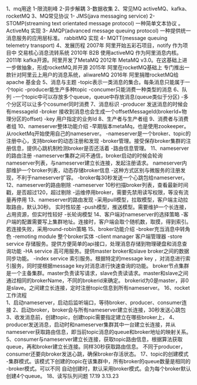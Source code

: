 1、mq用途
	1-限流削峰
	2-异步解耦
	3-数据收集
2、常见MQ
    activeMQ、kafka、rocketMQ
3、MQ常见协议 
    1- JMS(java messaging service)
	2- STOMP(streaming text orientated message protocol)  一种简单文本协议  。 ActiveMq 实现
	3- AMQP(advanced message queuing protocol)   一种提供统一消息服务的应用层标准。 rabbitMQ 实现
	4- MQTT(message queuing telemetry transport) 
4、发展历程 
    2007年 阿里开始五彩石项目，notify 作为项目中 交易核心消息流转系统
	2010年 B2B 使用activeMQ 作为阿里消息内核。
	2011年 kafka开源。阿里开发了MetaMQ
	2012年 MetaMQ v3.0。在这基础上进一步做抽象，形成rocketMQ,并开源
	2015年 阿里在rocketMQ基础上 专门推出一款针对阿里云上用户的消息系统，aliwareMQ 
	2016年 阿里捐赠rocketMQ给apache 基金会
5、消息与主题 
    -topic表示一类消息的集合。每条消息只能属于一个topic
	-producer能生产多种topic
	-concumer只能消费一种类型的消息
6、队列 
    -一个topic中可以存放多个queue，queue中存放消息(queue类似于分区)
	   -多个分区可以让多个cosumer同时消费
7、消息标识 
	-producer 发送消息的时候会有messageId
	-broker 接收到消息也会生成一个offsetMessageId(brokerId+物理分区的offset)
	-key 用户指定的业务Id
8、生产者与生产者组 
9、消费者与消费者组 
10、nameserver整体功能介绍 
	-早期版本metaMq，也是使用zookeeper。从rocketMq开始使用自己的nameserver。
    -nameserver是一个broker、topic的注册中心，支持broker的动态注册和发现
	-broker管理。接受保存broker集群的注册信息，提供心跳机制检测broker是否还活着
	-路由信息管理。
11、nameserver的路由注册
	-nameserver集群之间不通信，broker启动的时候会轮询nameserver列表，与nameserver建立长连接，发起注册请求。
		nameserver内部维护一个broker列表，动态存储broker信息
	-这种方式区别与微服务的注册发现，不利于nameserver扩容。
	-broker每30秒发送一个心跳包给nameserver。
12、nameserver的路由剔除 
    -nameserver 10秒扫描broker列表，查看最新时间戳，是否超过120，超过剔除
	-运维停用broker，需要先禁用读写权限，等没有流量再停用
13、nameserver的路由发现
	-采用pull模型，拉取模型，客户端主动拉取路由，默认30秒。   实时性较差
	-push模型，推送模型。需要维护一个长连接，占用资源，但实时性较好
	-长轮询模型
14、客户端对nameserver的选择策略 
	-客户端的配置需要写上集群地址。连接时，客户端会取个随机数，取摸，得到索引。若连接失败，采用round-robin策略
15、broker功能介绍 
	-broker充当消息中转角色
		-remoting module 整个broker实体
			-client manager 客户端管理器
			-store service 存储服务。提供方便简单的api接口，处理消息存储到物理硬盘和消息查询功能
			-HA service 高可用服务。提供master broker和slave broker之间的数据同步功能。
			-index service 索引服务。根据特定的message key ，对消息进行索引服务，同时提根据message key对消息进行快速查询的功能。
	broker节点集群是一个主备集群。master负责读写请求，slave负责读请求。master和slave之间通过相同的brokerName，不同的brokerid来确定。
	brokerid为0是master，非0是slave。之间建立长连接，定时注册topic信息到所有nameserver。
16、rocket工作流程  
	1、启动nameserver，启动后监听端口，等待broker、producer、consumer连接
	2、启动broker，broker会与所有nameserver建立长连接，30秒发送心跳包
	3、收发消息前，创建topic，创建topic需要指定建立在哪些broker上，
	4、producer发送消息，启动时和nameserver集群其中一台建立长连接，并从nameserver获取路由信息，即当前topic消息的queue和broker地址的映射关系。
	5、consumer与nameserver建立长连接，获取topic路由信息，根据算法获取queue，再和broker建立长连接。同样30秒获取路由信息。
		不同于producer，consumer还要向broker发送心跳，确保broker存活状态。
17、topic的创建模式 
	-集群模式。该模式下创建的topic在该集群中，所有broker的queue数量是相同的
	-broker模式。可以不同
	自动创建时，默认采用broker模式。会为每个broker默认创建4个queue。
18、读写队列问题 17.19 3.13.23